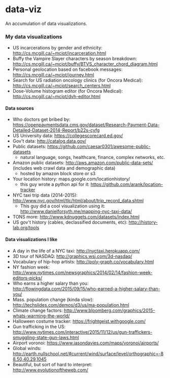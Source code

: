 # data-viz
An accumulation of data visualizations.

### My data visualizations
- US incarcerations by gender and ethnicity: http://cs.mcgill.ca/~mciot/incarceration.html 
- Buffy the Vampire Slayer characters by season breakdown: http://cs.mcgill.ca/~mciot/buffy/BTVS_character_chord_diagram.html
- Personal geolocation based on facebook messages: http://cs.mcgill.ca/~mciot/journey.html
- Search for US radiation oncology clinics (for Oncora Medical): http://cs.mcgill.ca/~mciot/search_centers.html
- Dose-Volume histogram editor (for Oncora Medical): http://cs.mcgill.ca/~mciot/dvh-editor.html

#### Data sources
- Who doctors get bribed by: https://openpaymentsdata.cms.gov/dataset/Research-Payment-Data-Detailed-Dataset-2014-Report/b22s-cyfg
- US University data: https://collegescorecard.ed.gov/
- Gov't data: http://catalog.data.gov/
- Public datasets: https://github.com/caesar0301/awesome-public-datasets
  - natural language, songs, healthcare, finance, complex networks, etc.
- Amazon public datasets: http://aws.amazon.com/public-data-sets/ (includes web crawl data and demographic data)
  - hosted by amazon block store or s3
- Your location history: maps.google.com/locationhistory/
  - this guy wrote a python api for it: https://github.com/arank/location-tracker
- NYC taxi trip data (2014-2015): http://www.nyc.gov/html/tlc/html/about/trip_record_data.shtml
  - This guy did a cool visualization using it: http://www.danielforsyth.me/mapping-nyc-taxi-data/
- TONS more: http://www.kdnuggets.com/datasets/index.html
- US gov't history (cables, declassified documents, etc): http://history-lab.org/tools

#### Data visualizations I like
- A day in the life of a NYC taxi: http://nyctaxi.herokuapp.com/
- 3D tour of NASDAQ: http://graphics.wsj.com/3d-nasdaq/
- Vocabulary of hip-hop artists: http://poly-graph.co/vocabulary.html
- NY fashion week: http://www.nytimes.com/newsgraphics/2014/02/14/fashion-week-editors-picks/
- Who earns a higher salary than you: http://flowingdata.com/2015/09/15/who-earned-a-higher-salary-than-you/
- Mass. population change (kinda slow): http://techslides.com/demos/d3/us/ma-population.html
- Climate change factors: http://www.bloomberg.com/graphics/2015-whats-warming-the-world/
- Halloween costume tracker: https://frightgeist.withgoogle.com/
- Gun trafficking in the US: http://www.nytimes.com/interactive/2015/11/12/us/gun-traffickers-smuggling-state-gun-laws.html
- Airport voronoi: https://www.jasondavies.com/maps/voronoi/airports/
- Global winds: http://earth.nullschool.net/#current/wind/surface/level/orthographic=-88.50,40.29,1045
- Beautiful, but sort of hard to interpret: http://www.evolutionoftheweb.com/
